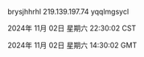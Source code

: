 brysjhhrhl 219.139.197.74 yqqlmgsycl

2024年 11月 02日 星期六 22:30:02 CST

2024年 11月 02日 星期六 14:30:02 GMT
